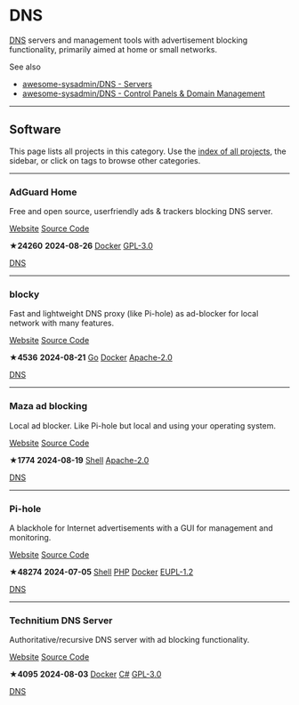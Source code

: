 # DNS

[DNS](https://en.wikipedia.org/wiki/Domain_Name_System) servers and management tools with advertisement blocking functionality, primarily aimed at home or small networks.

See also

* [awesome-sysadmin/DNS - Servers](https://github.com/awesome-foss/awesome-sysadmin#dns---servers)
* [awesome-sysadmin/DNS - Control Panels & Domain Management](https://github.com/awesome-foss/awesome-sysadmin#dns---control-panels--domain-management)

---

## Software

This page lists all projects in this category. Use the [index of all projects](https://awesome-selfhosted.net/index.html), the sidebar, or click on  tags to browse other categories.

---

### AdGuard Home

Free and open source, userfriendly ads & trackers blocking DNS server.

[ Website](https://adguard.com/en/adguard-home/overview.html) [ Source Code](https://github.com/AdguardTeam/AdGuardHome)

**★24260**  **2024-08-26** [ Docker](https://awesome-selfhosted.net/platforms/docker.html) [ GPL-3.0](https://awesome-selfhosted.net/index.html#list-of-licenses)

[ DNS](https://awesome-selfhosted.net/tags/dns.html)

---

### blocky

Fast and lightweight DNS proxy (like Pi-hole) as ad-blocker for local network with many features.

[ Website](https://github.com/0xERR0R/blocky) [ Source Code](https://github.com/0xERR0R/blocky)

**★4536**  **2024-08-21** [ Go](https://awesome-selfhosted.net/platforms/go.html) [ Docker](https://awesome-selfhosted.net/platforms/docker.html) [ Apache-2.0](https://awesome-selfhosted.net/index.html#list-of-licenses)

[ DNS](https://awesome-selfhosted.net/tags/dns.html)

---

### Maza ad blocking

Local ad blocker. Like Pi-hole but local and using your operating system.

[ Website](https://maza-ad-blocking.andros.dev/) [ Source Code](https://github.com/tanrax/maza-ad-blocking)

**★1774**  **2024-08-19** [ Shell](https://awesome-selfhosted.net/platforms/shell.html) [ Apache-2.0](https://awesome-selfhosted.net/index.html#list-of-licenses)

[ DNS](https://awesome-selfhosted.net/tags/dns.html)

---

### Pi-hole

A blackhole for Internet advertisements with a GUI for management and monitoring.

[ Website](https://pi-hole.net/) [ Source Code](https://github.com/pi-hole/pi-hole)

**★48274**  **2024-07-05** [ Shell](https://awesome-selfhosted.net/platforms/shell.html) [ PHP](https://awesome-selfhosted.net/platforms/php.html) [ Docker](https://awesome-selfhosted.net/platforms/docker.html) [ EUPL-1.2](https://awesome-selfhosted.net/index.html#list-of-licenses)

[ DNS](https://awesome-selfhosted.net/tags/dns.html)

---

### Technitium DNS Server

Authoritative/recursive DNS server with ad blocking functionality.

[ Website](https://technitium.com/dns/) [ Source Code](https://github.com/TechnitiumSoftware/DnsServer)

**★4095**  **2024-08-03** [ Docker](https://awesome-selfhosted.net/platforms/docker.html) [ C#](https://awesome-selfhosted.net/platforms/c%23.html) [ GPL-3.0](https://awesome-selfhosted.net/index.html#list-of-licenses)

[ DNS](https://awesome-selfhosted.net/tags/dns.html)

